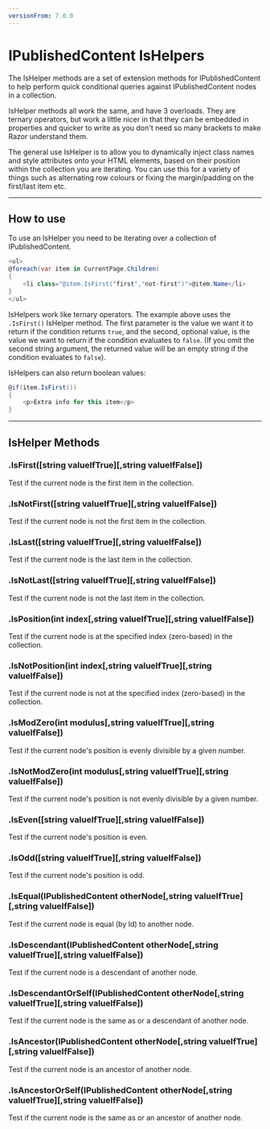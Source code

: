 ```yaml
---
versionFrom: 7.0.0
---
```


# IPublishedContent IsHelpers

The IsHelper methods are a set of extension methods for IPublishedContent to help perform quick conditional queries against IPublishedContent nodes in a collection.

IsHelper methods all work the same, and have 3 overloads. They are ternary operators, but work a little nicer in that they can be embedded in properties and quicker to write as you don't need so many brackets to make Razor understand them.

The general use IsHelper is to allow you to dynamically inject class names and style attributes onto your HTML elements, based on their position within the collection you are iterating. You can use this for a variety of things such as alternating row colours or fixing the margin/padding on the first/last item etc.

---

## How to use

To use an IsHelper you need to be iterating over a collection of IPublishedContent.

```csharp
<ul>
@foreach(var item in CurrentPage.Children)
{
    <li class="@item.IsFirst("first","not-first")">@item.Name</li>
}
</ul>
```

IsHelpers work like ternary operators. The example above uses the `.IsFirst()` IsHelper method.
The first parameter is the value we want it to return if the condition returns `true`, and the second,
optional value, is the value we want to return if the condition evaluates to `false`. (If you omit the
second string argument, the returned value will be an empty string if the condition evaluates to `false`).

IsHelpers can also return boolean values:

```csharp
@if(item.IsFirst())
{
    <p>Extra info for this item</p>
}
```

---

## IsHelper Methods

### .IsFirst([string valueIfTrue][,string valueIfFalse])

Test if the current node is the first item in the collection.

### .IsNotFirst([string valueIfTrue][,string valueIfFalse])

Test if the current node is not the first item in the collection.

### .IsLast([string valueIfTrue][,string valueIfFalse])

Test if the current node is the last item in the collection.

### .IsNotLast([string valueIfTrue][,string valueIfFalse])

Test if the current node is not the last item in the collection.

### .IsPosition(int index[,string valueIfTrue][,string valueIfFalse])

Test if the current node is at the specified index (zero-based) in the collection.

### .IsNotPosition(int index[,string valueIfTrue][,string valueIfFalse])

Test if the current node is not at the specified index (zero-based) in the collection.

### .IsModZero(int modulus[,string valueIfTrue][,string valueIfFalse])

Test if the current node's position is evenly divisible by a given number.

### .IsNotModZero(int modulus[,string valueIfTrue][,string valueIfFalse])

Test if the current node's position is not evenly divisible by a given number.

### .IsEven([string valueIfTrue][,string valueIfFalse])

Test if the current node's position is even.

### .IsOdd([string valueIfTrue][,string valueIfFalse])

Test if the current node's position is odd.

### .IsEqual(IPublishedContent otherNode[,string valueIfTrue][,string valueIfFalse])

Test if the current node is equal (by Id) to another node.

### .IsDescendant(IPublishedContent otherNode[,string valueIfTrue][,string valueIfFalse])

Test if the current node is a descendant of another node.

### .IsDescendantOrSelf(IPublishedContent otherNode[,string valueIfTrue][,string valueIfFalse])

Test if the current node is the same as or a descendant of another node.

### .IsAncestor(IPublishedContent otherNode[,string valueIfTrue][,string valueIfFalse])

Test if the current node is an ancestor of another node.

### .IsAncestorOrSelf(IPublishedContent otherNode[,string valueIfTrue][,string valueIfFalse])

Test if the current node is the same as or an ancestor of another node.
